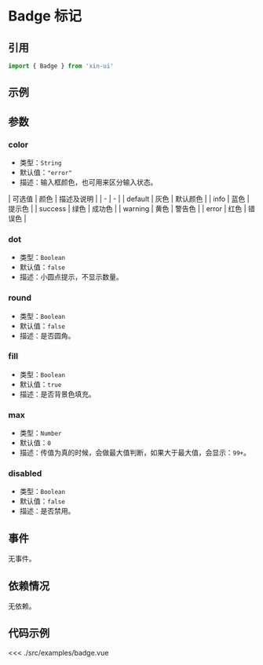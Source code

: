 # Badge 标记

## 引用
```js
import { Badge } from 'xin-ui'
```

## 示例
<example-badge/>

## 参数

### color

* 类型：`String`
* 默认值：`"error"`
* 描述：输入框颜色，也可用来区分输入状态。

| 可选值 | 颜色 | 描述及说明 |
| - | - |
| default | 灰色 | 默认颜色 |
| info | 蓝色 | 提示色 |
| success | 绿色 | 成功色 |
| warning | 黄色 | 警告色 |
| error | 红色 | 错误色 |

### dot

* 类型：`Boolean`
* 默认值：`false`
* 描述：小圆点提示，不显示数量。

### round

* 类型：`Boolean`
* 默认值：`false`
* 描述：是否圆角。

### fill

* 类型：`Boolean`
* 默认值：`true`
* 描述：是否背景色填充。

### max

* 类型：`Number`
* 默认值：`0`
* 描述：传值为真的时候，会做最大值判断，如果大于最大值，会显示：`99+`。

### disabled

* 类型：`Boolean`
* 默认值：`false`
* 描述：是否禁用。

## 事件

无事件。

## 依赖情况

无依赖。

## 代码示例
<<< ./src/examples/badge.vue





